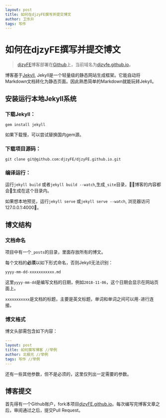 ```yaml
---
layout: post 
title: 如何在djzyFE撰写并提交博文
author: 卫东升
tags: 写作
---
```


# 如何在djzyFE撰写并提交博文

> [djzyFE](https://github.com/djzyFE/djzyFE.github.io)博客部署在[Github](https://github.com)上，当前域名为[djzyfe.github.io](https://djzyfe.github.io)。



博客基于[Jekyll](https://www.jekyll.com.cn), Jekyll是一个轻量级的静态网站生成框架。它能自动将Markdown文档转化为静态页面。因此熟悉简单的Markdown就能玩转Jekyll。

## 安装运行本地Jekyll系统

### 下载Jekyll：
```shell
gem install jekyll
```
如果下载慢，可以尝试替换国内gem源。

### 下载项目源码：

```shell
git clone git@github.com:djzyFE/djzyFE.github.io.git
```

### 编译运行：
运行`jekyll build` 或者`jekyll build --watch`,生成`_site`目录，博客的内容都会生成在这个目录内。

如果想本地预览，运行`jekyll serve` 或`jekyll serve --watch`, 浏览器访问127.0.0.1:4000。



## 博文结构

### 文档命名
项目中有一个`_posts`的目录，里面存放所有的博文。

每个文档的**必须**以如下形式命名，否则Jekyll无法识别：

```markdown
yyyy-mm-dd-xxxxxxxxxxx.md
```

这里`yyyy-mm-dd`是编写文档的日期，例如`2018-11-06`，这个日期会显示在网站页面上。

`xxxxxxxxxxx`是文档的标题，主要是英文标题，单词和单词之间可以用`-`进行连接。



### 博文格式

博文头部需包含如下内容：

```yaml
---
layout: post 
title: 如何撰写博客 //举例
author: 北极光 //举例
tags: 写作 //举例
---
```
还有一些其他参数，但不是必须的，这里仅列出一定需要的参数。



## 博客提交
首先得有一个Github账户，fork本项目[djzyFE.github.io](https://github.com/djzyFE/djzyFE.github.io)。每次编写完博客文章之后，审阅通过之后，提交Pull Request。